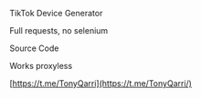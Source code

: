 TikTok Device Generator

Full requests, no selenium

Source Code

Works proxyless

[https://t.me/TonyQarri](https://t.me/TonyQarri/)
